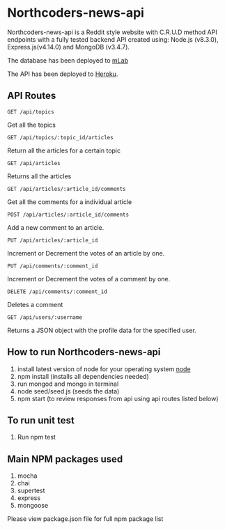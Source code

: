 # Northcoders-news-api 
Northcoders-news-api is a Reddit style website with C.R.U.D method API endpoints with a fully tested backend API created using: Node.js (v8.3.0), Express.js(v4.14.0) and MongoDB (v3.4.7). 

The database has been deployed to [mLab](https://mlab.com/home "mLab homepage")

The API has been deployed to [Heroku](mongodb://moana:disney123@ds247327.mlab.com:47327/jredfern-northcoders-news-db "Northcoders News API").

## API Routes

```
GET /api/topics
```
Get all the topics

```
GET /api/topics/:topic_id/articles
```
Return all the articles for a certain topic

```
GET /api/articles
```
Returns all the articles

```
GET /api/articles/:article_id/comments
```
Get all the comments for a individual article

```
POST /api/articles/:article_id/comments
```
Add a new comment to an article. 

```
PUT /api/articles/:article_id
```
Increment or Decrement the votes of an article by one.

```
PUT /api/comments/:comment_id
```
Increment or Decrement the votes of a comment by one.

```
DELETE /api/comments/:comment_id
```
Deletes a comment

```
GET /api/users/:username
```
Returns a JSON object with the profile data for the specified user.

## How to run Northcoders-news-api
1. install latest version of node for your operating system [node](https://nodejs.org/en/download/)
2. npm install (installs all dependencies needed)
3. run mongod and mongo in terminal
4. node seed/seed.js (seeds the data)
5. npm start (to review responses from api using api routes listed below)

## To run unit test
1. Run npm test

## Main NPM packages used

1. mocha
2. chai
3. supertest
4. express
5. mongoose

Please view package.json file for full npm package list
